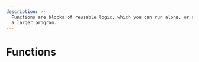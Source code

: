 ```yaml
---
description: >-
  Functions are blocks of reusable logic, which you can run alone, or as part of
  a larger program.
---
```


# Functions

